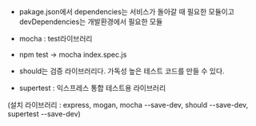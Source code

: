 - pakage.json에서 dependencies는 서비스가 돌아갈 때 필요한 모듈이고 devDependencies는 개발환경에서 필요한 모듈
- mocha : test라이브러리
- npm test -> mocha index.spec.js

- should는 검증 라이브러리다. 가독성 높은 테스트 코드를 만들 수 있다.

- supertest : 익스프레스 통합 테스트용 라이브러리

(설치 라이브러리 : express, mogan, mocha --save-dev, should --save-dev, supertest --save-dev)
